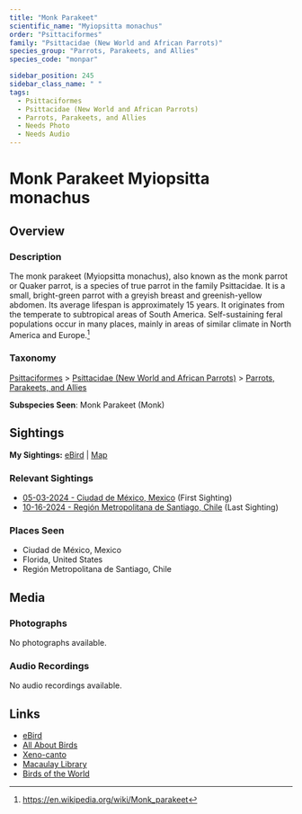 ```yaml
---
title: "Monk Parakeet"
scientific_name: "Myiopsitta monachus"
order: "Psittaciformes"
family: "Psittacidae (New World and African Parrots)"
species_group: "Parrots, Parakeets, and Allies"
species_code: "monpar"

sidebar_position: 245
sidebar_class_name: " "
tags: 
  - Psittaciformes
  - Psittacidae (New World and African Parrots)
  - Parrots, Parakeets, and Allies
  - Needs Photo
  - Needs Audio
---
```


# Monk Parakeet <span className='sci_name'>Myiopsitta monachus</span>

## Overview

### Description
The monk parakeet (Myiopsitta monachus), also known as the monk parrot or Quaker parrot, is a species of true parrot in the family Psittacidae. It is a small, bright-green parrot with a greyish breast and greenish-yellow abdomen. Its average lifespan is approximately 15 years. It originates from the temperate to subtropical areas of South America. Self-sustaining feral populations occur in many places, mainly in areas of similar climate in North America and Europe.[^1]

[^1]: https://en.wikipedia.org/wiki/Monk_parakeet

### Taxonomy
[Psittaciformes](/tags/psittaciformes) > [Psittacidae (New World and African Parrots)](/tags/psittacidae-new-world-and-african-parrots) > [Parrots, Parakeets, and Allies](/tags/parrots-parakeets-and-allies)

**Subspecies Seen**: Monk Parakeet (Monk)


## Sightings

**My Sightings:** [eBird](https://ebird.org/lifelist?r=world&time=life&spp=monpar) | [Map](/map?species_code=monpar)

### Relevant Sightings

* [05-03-2024 - Ciudad de México, Mexico](https://ebird.org/checklist/S171944260) (First Sighting)
* [10-16-2024 - Región Metropolitana de Santiago, Chile](https://ebird.org/checklist/S199105465) (Last Sighting)

### Places Seen

* Ciudad de México, Mexico
* Florida, United States
* Región Metropolitana de Santiago, Chile



## Media
### Photographs
No photographs available.

### Audio Recordings
No audio recordings available.

## Links
* [eBird](https://ebird.org/species/monpar) 
* [All About Birds](https://www.allaboutbirds.org/guide/monpar) 
* [Xeno-canto](https://www.xeno-canto.org/species/myiopsitta-monachus) 
* [Macaulay Library](https://search.macaulaylibrary.org/catalog?taxonCode=monpar&sort=rating_rank_desc)
* [Birds of the World](https://birdsoftheworld.org/bow/species/monpar)
